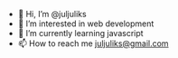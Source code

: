- 👋 Hi, I’m @juljuliks
- 👀 I’m interested in web development
- 🌱 I’m currently learning javascript
- 📫 How to reach me juljuliks@gmail.com

<!---
juljuliks/juljuliks is a ✨ special ✨ repository because its `README.md` (this file) appears on your GitHub profile.
You can click the Preview link to take a look at your changes.
--->
